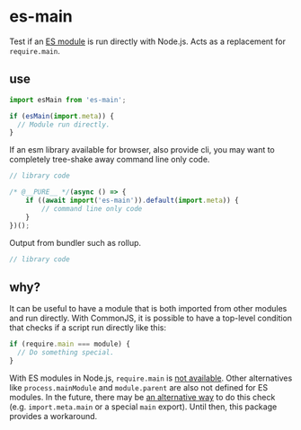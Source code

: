# es-main

Test if an [ES module](https://nodejs.org/api/esm.html) is run directly with Node.js.  Acts as a replacement for `require.main`.

## use

```js
import esMain from 'es-main';

if (esMain(import.meta)) {
  // Module run directly.
}
```

If an esm library available for browser, also provide cli, you may want to completely tree-shake away command line only code.
```js
// library code

/* @__PURE__ */(async () => {
    if ((await import('es-main')).default(import.meta)) {
        // command line only code
    }
})();
```

Output from bundler such as rollup.
```js
// library code
```

## why?

It can be useful to have a module that is both imported from other modules and run directly.  With CommonJS, it is possible to have a top-level condition that checks if a script run directly like this:

```js
if (require.main === module) {
  // Do something special.
}
```

With ES modules in Node.js, `require.main` is [not available](https://nodejs.org/dist/latest-v14.x/docs/api/esm.html#esm_no_require_exports_module_exports_filename_dirname).  Other alternatives like `process.mainModule` and `module.parent` are also not defined for ES modules.  In the future, there may be [an alternative way](https://github.com/nodejs/modules/issues/274) to do this check (e.g. `import.meta.main` or a special `main` export).  Until then, this package provides a workaround.
